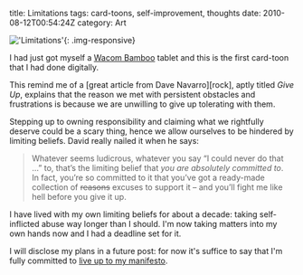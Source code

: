title: Limitations
tags: card-toons, self-improvement, thoughts
date: 2010-08-12T00:54:24Z
category: Art

!['Limitations']({filename}/images/2010/08/limitations.png){: .img-responsive}

I had just got myself a [Wacom Bamboo][bamboo] tablet and this is the first card-toon that I had done digitally.

This remind me of a [great article from Dave Navarro][rock], aptly titled *Give Up*, explains that the reason we met with persistent obstacles and frustrations is because we are unwilling to give up tolerating with them.

Stepping up to owning responsibility and claiming what we rightfully deserve could be a scary thing, hence we allow ourselves to be hindered by limiting beliefs. David really nailed it when he says:

> Whatever seems ludicrous, whatever you say “I could never do that …” to, that’s the limiting belief that *you are absolutely committed to*.  In fact, you’re so committed to it that you’ve got a ready-made collection of ~~reasons~~ excuses to support it – and you’ll fight me like hell before you give it up.

I have lived with my own limiting beliefs for about a decade: taking self-inflicted abuse way longer than I should. I'm now taking matters into my own hands now and I had a deadline set for it.

I will disclose my plans in a future post: for now it's suffice to say that I'm fully committed to [live up to my manifesto][manifesto].

[bamboo]: http://bamboo.wacom.com/
[giveup]: http://www.rockyourday.com/give-up/
[manifesto]: {filename}/blog/2010/questioning-goals.md

